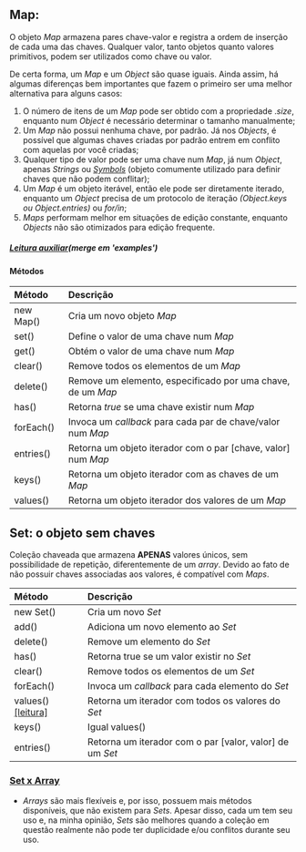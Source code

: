 ## Map:

O objeto *Map* armazena pares chave-valor e registra a ordem de inserção de cada uma das chaves. Qualquer valor, tanto objetos quanto valores primitivos, podem ser utilizados como chave ou valor.



De certa forma, um *Map* e um *Object* são quase iguais. Ainda assim, há algumas diferenças bem importantes que fazem o primeiro ser uma melhor alternativa para alguns casos: 



1. O número de itens de um *Map* pode ser obtido com a propriedade .*size*, enquanto num *Object* é necessário determinar o tamanho manualmente;
2. Um *Map* não possui nenhuma chave, por padrão. Já nos *Objects*, é possível que algumas chaves criadas por padrão entrem em conflito com aquelas por você criadas;
3. Qualquer tipo de valor pode ser uma chave num *Map*, já num *Object*, apenas *Strings* ou [*Symbols*](https://developer.mozilla.org/en-US/docs/Web/JavaScript/Reference/Global_Objects/Symbol) (objeto comumente utilizado para definir chaves que não podem conflitar);
4. Um *Map* é um objeto iterável, então ele pode ser diretamente iterado, enquanto um *Object* precisa de um protocolo de iteração *(Object.keys ou Object.entries)* ou *for/in*;
5. *Maps* performam melhor em situações de edição constante, enquanto *Objects* não são otimizados para edição frequente.



##### [Leitura auxiliar](https://developer.mozilla.org/en-US/docs/Web/JavaScript/Reference/Global_Objects/Map)(merge em 'examples')



#### Métodos

| Método    | Descrição                                                    |
| :-------- | :----------------------------------------------------------- |
| new Map() | Cria um novo objeto *Map*                                    |
| set()     | Define o valor de uma chave num *Map*                        |
| get()     | Obtém o valor de uma chave num *Map*                         |
| clear()   | Remove todos os elementos de um *Map*                        |
| delete()  | Remove um elemento, especificado por uma chave, de um *Map*  |
| has()     | Retorna *true* se uma chave existir num *Map*                |
| forEach() | Invoca um *callback* para cada par de chave/valor num *Map*  |
| entries() | Retorna um objeto iterador com o par [chave, valor] num *Map* |
| keys()    | Retorna um objeto iterador com as chaves de um *Map*         |
| values()  | Retorna um objeto iterador dos valores de um *Map*           |





## Set: o objeto sem chaves

Coleção chaveada que armazena **APENAS** valores únicos, sem possibilidade de repetição, diferentemente de um *array*. Devido ao fato de não possuir chaves associadas aos valores, é compatível com *Maps*.



| Método                                                       | Descrição                                                |
| :----------------------------------------------------------- | :------------------------------------------------------- |
| new Set()                                                    | Cria um novo *Set*                                       |
| add()                                                        | Adiciona um novo elemento ao *Set*                       |
| delete()                                                     | Remove um elemento do *Set*                              |
| has()                                                        | Retorna true se um valor existir no *Set*                |
| clear()                                                      | Remove todos os elementos de um *Set*                    |
| forEach()                                                    | Invoca um *callback* para cada elemento do *Set*         |
| values()[[leitura]](https://www.javatpoint.com/javascript-set-values-method) | Retorna um iterador com todos os valores do *Set*        |
| keys()                                                       | Igual values()                                           |
| entries()                                                    | Retorna um iterador com o par [valor, valor] de um *Set* |





### [Set x Array](https://medium.com/front-end-weekly/es6-set-vs-array-what-and-when-efc055655e1a)

+ *Arrays* são mais flexíveis e, por isso, possuem mais métodos disponíveis, que não existem para *Sets*. Apesar disso, cada um tem seu uso e, na minha opinião, *Sets* são melhores quando a coleção em questão realmente não pode ter duplicidade e/ou conflitos durante seu uso.
